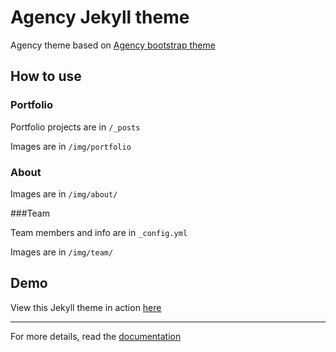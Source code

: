 Agency Jekyll theme
====================

Agency theme based on [Agency bootstrap theme](http://startbootstrap.com/templates/agency/)

## How to use

### Portfolio

Portfolio projects are in `/_posts`

Images are in `/img/portfolio`

### About

Images are in `/img/about/`

###Team

Team members and info are in `_config.yml`

Images are in `/img/team/`


## Demo

View this Jekyll theme in action [here](https://y7kim.github.io/agency-jekyll-theme)

-----
For more details, read the [documentation](http://jekyllrb.com/)

